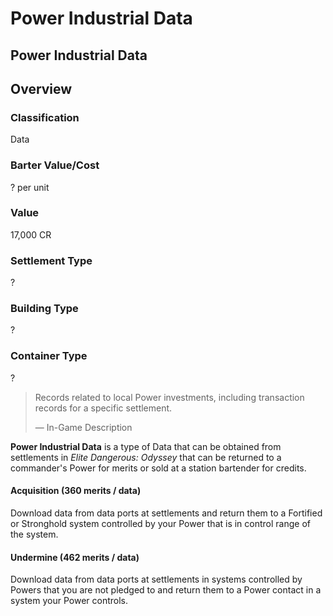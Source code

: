 # Power Industrial Data
## Power Industrial Data

## Overview

### Classification

Data

### Barter Value/Cost

? per unit

### Value

17,000 CR

### Settlement Type

?

### Building Type

?

### Container Type

?

> 
> 
> Records related to local Power investments, including transaction records for a specific settlement.
> 
> 
> — In-Game Description
> 

**Power Industrial Data** is a type of Data that can be obtained from settlements in *Elite Dangerous: Odyssey* that can be returned to a commander's Power for merits or sold at a station bartender for credits. 

#### Acquisition (360 merits / data)

Download data from data ports at settlements and return them to a Fortified or Stronghold system controlled by your Power that is in control range of the system.

#### Undermine (462 merits / data)

Download data from data ports at settlements in systems controlled by Powers that you are not pledged to and return them to a Power contact in a system your Power controls.